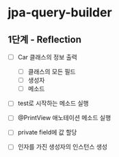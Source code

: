 # jpa-query-builder

## 1단계 - Reflection

- [ ] Car 클래스의 정보 출력
  - [ ] 클래스의 모든 필드
  - [ ] 생성자
  - [ ] 메소드
- [ ] test로 시작하는 메소드 실행
- [ ] @PrintView 애노테이션 메소드 실행
- [ ] private field에 값 할당
- [ ] 인자를 가진 생성자의 인스턴스 생성

